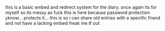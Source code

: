 this is a basic embed and redirect system for the diary.
once again its for myself so its messy as fuck
this is here because password protection yknow...
protects it...
this is so i can share old entries with a specific friend and not have a lacking embed freak me tf out

